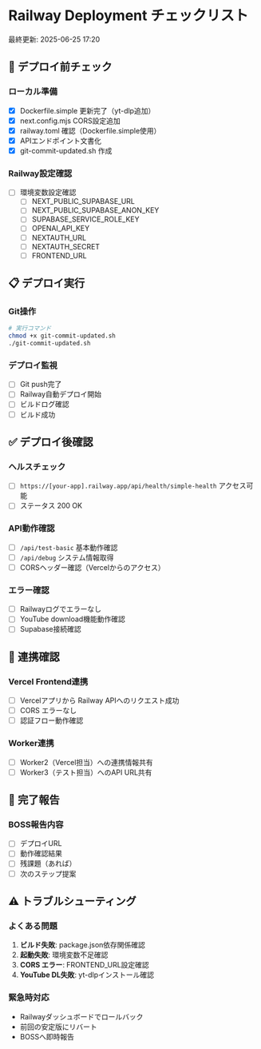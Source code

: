 # Railway Deployment チェックリスト
最終更新: 2025-06-25 17:20

## 🚀 デプロイ前チェック

### ローカル準備
- [x] Dockerfile.simple 更新完了（yt-dlp追加）
- [x] next.config.mjs CORS設定追加
- [x] railway.toml 確認（Dockerfile.simple使用）
- [x] APIエンドポイント文書化
- [x] git-commit-updated.sh 作成

### Railway設定確認
- [ ] 環境変数設定確認
  - [ ] NEXT_PUBLIC_SUPABASE_URL
  - [ ] NEXT_PUBLIC_SUPABASE_ANON_KEY
  - [ ] SUPABASE_SERVICE_ROLE_KEY
  - [ ] OPENAI_API_KEY
  - [ ] NEXTAUTH_URL
  - [ ] NEXTAUTH_SECRET
  - [ ] FRONTEND_URL

## 📋 デプロイ実行

### Git操作
```bash
# 実行コマンド
chmod +x git-commit-updated.sh
./git-commit-updated.sh
```

### デプロイ監視
- [ ] Git push完了
- [ ] Railway自動デプロイ開始
- [ ] ビルドログ確認
- [ ] ビルド成功

## ✅ デプロイ後確認

### ヘルスチェック
- [ ] `https://[your-app].railway.app/api/health/simple-health` アクセス可能
- [ ] ステータス 200 OK

### API動作確認
- [ ] `/api/test-basic` 基本動作確認
- [ ] `/api/debug` システム情報取得
- [ ] CORSヘッダー確認（Vercelからのアクセス）

### エラー確認
- [ ] Railwayログでエラーなし
- [ ] YouTube download機能動作確認
- [ ] Supabase接続確認

## 🔗 連携確認

### Vercel Frontend連携
- [ ] Vercelアプリから Railway APIへのリクエスト成功
- [ ] CORS エラーなし
- [ ] 認証フロー動作確認

### Worker連携
- [ ] Worker2（Vercel担当）への連携情報共有
- [ ] Worker3（テスト担当）へのAPI URL共有

## 📝 完了報告

### BOSS報告内容
- [ ] デプロイURL
- [ ] 動作確認結果
- [ ] 残課題（あれば）
- [ ] 次のステップ提案

## ⚠️ トラブルシューティング

### よくある問題
1. **ビルド失敗**: package.json依存関係確認
2. **起動失敗**: 環境変数不足確認
3. **CORS エラー**: FRONTEND_URL設定確認
4. **YouTube DL失敗**: yt-dlpインストール確認

### 緊急時対応
- Railwayダッシュボードでロールバック
- 前回の安定版にリバート
- BOSSへ即時報告